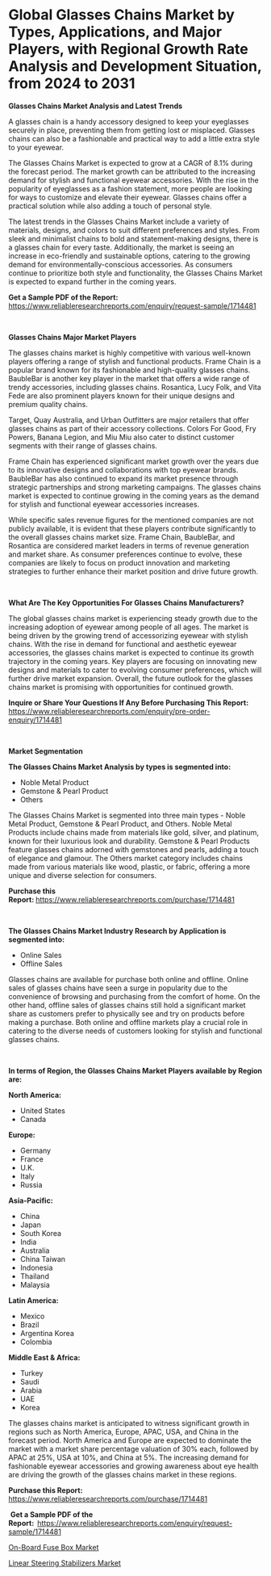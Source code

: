 <p><h1>Global Glasses Chains Market by Types, Applications, and Major Players, with Regional Growth Rate Analysis and Development Situation, from 2024 to 2031</h1></p><p><strong>Glasses Chains Market Analysis and Latest Trends</strong></p>
<p><p>A glasses chain is a handy accessory designed to keep your eyeglasses securely in place, preventing them from getting lost or misplaced. Glasses chains can also be a fashionable and practical way to add a little extra style to your eyewear.</p><p>The Glasses Chains Market is expected to grow at a CAGR of 8.1% during the forecast period. The market growth can be attributed to the increasing demand for stylish and functional eyewear accessories. With the rise in the popularity of eyeglasses as a fashion statement, more people are looking for ways to customize and elevate their eyewear. Glasses chains offer a practical solution while also adding a touch of personal style.</p><p>The latest trends in the Glasses Chains Market include a variety of materials, designs, and colors to suit different preferences and styles. From sleek and minimalist chains to bold and statement-making designs, there is a glasses chain for every taste. Additionally, the market is seeing an increase in eco-friendly and sustainable options, catering to the growing demand for environmentally-conscious accessories. As consumers continue to prioritize both style and functionality, the Glasses Chains Market is expected to expand further in the coming years.</p></p>
<p><strong>Get a Sample PDF of the Report:&nbsp;</strong> <a href="https://www.reliableresearchreports.com/enquiry/request-sample/1714481">https://www.reliableresearchreports.com/enquiry/request-sample/1714481</a></p>
<p>&nbsp;</p>
<p><strong>Glasses Chains Major Market Players</strong></p>
<p><p>The glasses chains market is highly competitive with various well-known players offering a range of stylish and functional products. Frame Chain is a popular brand known for its fashionable and high-quality glasses chains. BaubleBar is another key player in the market that offers a wide range of trendy accessories, including glasses chains. Rosantica, Lucy Folk, and Vita Fede are also prominent players known for their unique designs and premium quality chains.</p><p>Target, Quay Australia, and Urban Outfitters are major retailers that offer glasses chains as part of their accessory collections. Colors For Good, Fry Powers, Banana Legion, and Miu Miu also cater to distinct customer segments with their range of glasses chains.</p><p>Frame Chain has experienced significant market growth over the years due to its innovative designs and collaborations with top eyewear brands. BaubleBar has also continued to expand its market presence through strategic partnerships and strong marketing campaigns. The glasses chains market is expected to continue growing in the coming years as the demand for stylish and functional eyewear accessories increases.</p><p>While specific sales revenue figures for the mentioned companies are not publicly available, it is evident that these players contribute significantly to the overall glasses chains market size. Frame Chain, BaubleBar, and Rosantica are considered market leaders in terms of revenue generation and market share. As consumer preferences continue to evolve, these companies are likely to focus on product innovation and marketing strategies to further enhance their market position and drive future growth.</p></p>
<p>&nbsp;</p>
<p><strong>What Are The Key Opportunities For Glasses Chains Manufacturers?</strong></p>
<p><p>The global glasses chains market is experiencing steady growth due to the increasing adoption of eyewear among people of all ages. The market is being driven by the growing trend of accessorizing eyewear with stylish chains. With the rise in demand for functional and aesthetic eyewear accessories, the glasses chains market is expected to continue its growth trajectory in the coming years. Key players are focusing on innovating new designs and materials to cater to evolving consumer preferences, which will further drive market expansion. Overall, the future outlook for the glasses chains market is promising with opportunities for continued growth.</p></p>
<p><strong>Inquire or Share Your Questions If Any Before Purchasing This Report:</strong> <a href="https://www.reliableresearchreports.com/enquiry/pre-order-enquiry/1714481">https://www.reliableresearchreports.com/enquiry/pre-order-enquiry/1714481</a></p>
<p>&nbsp;</p>
<p><strong>Market Segmentation</strong></p>
<p><strong>The Glasses Chains Market Analysis by types is segmented into:</strong></p>
<p><ul><li>Noble Metal Product</li><li>Gemstone & Pearl Product</li><li>Others</li></ul></p>
<p><p>The Glasses Chains Market is segmented into three main types - Noble Metal Product, Gemstone & Pearl Product, and Others. Noble Metal Products include chains made from materials like gold, silver, and platinum, known for their luxurious look and durability. Gemstone & Pearl Products feature glasses chains adorned with gemstones and pearls, adding a touch of elegance and glamour. The Others market category includes chains made from various materials like wood, plastic, or fabric, offering a more unique and diverse selection for consumers.</p></p>
<p><strong>Purchase this Report:&nbsp;</strong><a href="https://www.reliableresearchreports.com/purchase/1714481">https://www.reliableresearchreports.com/purchase/1714481</a></p>
<p>&nbsp;</p>
<p><strong>The Glasses Chains Market Industry Research by Application is segmented into:</strong></p>
<p><ul><li>Online Sales</li><li>Offline Sales</li></ul></p>
<p><p>Glasses chains are available for purchase both online and offline. Online sales of glasses chains have seen a surge in popularity due to the convenience of browsing and purchasing from the comfort of home. On the other hand, offline sales of glasses chains still hold a significant market share as customers prefer to physically see and try on products before making a purchase. Both online and offline markets play a crucial role in catering to the diverse needs of customers looking for stylish and functional glasses chains.</p></p>
<p>&nbsp;</p>
<p><strong>In terms of Region, the Glasses Chains Market Players available by Region are:</strong></p>
<p>
    <p> <strong> North America: </strong>
        <ul>
            <li>United States</li>
            <li>Canada</li>
        </ul>
        </p> 
    <p> <strong> Europe: </strong>
        <ul>
            <li>Germany</li>
            <li>France</li>
            <li>U.K.</li>
            <li>Italy</li>
            <li>Russia</li>
        </ul>
        </p> 
    <p> <strong> Asia-Pacific: </strong>
        <ul>
            <li>China</li>
            <li>Japan</li>
            <li>South Korea</li>
            <li>India</li>
            <li>Australia</li>
            <li>China Taiwan</li>
            <li>Indonesia</li>
            <li>Thailand</li>
            <li>Malaysia</li>
        </ul>
        </p> 
    <p> <strong> Latin America: </strong>
        <ul>
            <li>Mexico</li>
            <li>Brazil</li>
            <li>Argentina Korea</li>
            <li>Colombia</li>
        </ul>
        </p> 
    <p> <strong> Middle East & Africa: </strong>
        <ul>
            <li>Turkey</li>
            <li>Saudi</li>
            <li>Arabia</li>
            <li>UAE</li>
            <li>Korea</li>
        </ul>
    </p>
    </p>
<p><p>The glasses chains market is anticipated to witness significant growth in regions such as North America, Europe, APAC, USA, and China in the forecast period. North America and Europe are expected to dominate the market with a market share percentage valuation of 30% each, followed by APAC at 25%, USA at 10%, and China at 5%. The increasing demand for fashionable eyewear accessories and growing awareness about eye health are driving the growth of the glasses chains market in these regions.</p></p>
<p><strong>Purchase this Report: </strong><a href="https://www.reliableresearchreports.com/purchase/1714481">https://www.reliableresearchreports.com/purchase/1714481</a></p>
<p>&nbsp;<strong>Get a Sample PDF of the Report:&nbsp;&nbsp;</strong><a href="https://www.reliableresearchreports.com/enquiry/request-sample/1714481">https://www.reliableresearchreports.com/enquiry/request-sample/1714481</a></p>
<p><strong></strong></p>
<p><p><a href="https://flame-sidecar-702.notion.site/On-Board-Fuse-Box-Market-Size-Growth-and-Forecast-from-2024-2031-217f8483769346b7a15d830304daa8b0">On-Board Fuse Box Market</a></p><p><a href="https://full-wildebeest-80b.notion.site/Linear-Steering-Stabilizers-Market-Research-Report-Provides-thorough-Industry-Overview-which-offers-ec5d4eaf7e8c460f8a04ac1a79e25710">Linear Steering Stabilizers Market</a></p></p>